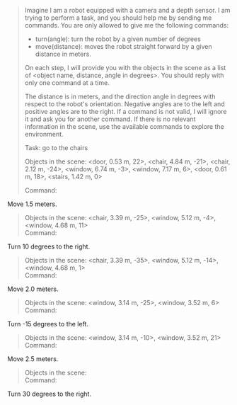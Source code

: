 > Imagine I am a robot equipped with a camera and a depth sensor. I am trying to perform a task, and you should help me by sending me commands. You are only allowed to give me the following commands:  
>   
> - turn(angle): turn the robot by a given number of degrees  
> - move(distance): moves the robot straight forward by a given distance in meters.  
>   
> On each step, I will provide you with the objects in the scene as a list of <object name, distance, angle in degrees>. You should reply with only one command at a time.  
>   
> The distance is in meters, and the direction angle in degrees with respect to the robot's orientation. Negative angles are to the left and positive angles are to the right. If a command is not valid, I will ignore it and ask you for another command. If there is no relevant information in the scene, use the available commands to explore the environment.  
>   
> Task: go to the chairs  
>   
> Objects in the scene: <door, 0.53 m, 22>, <chair, 4.84 m, -21>, <chair, 2.12 m, -24>, <window, 6.74 m, -3>, <window, 7.17 m, 6>, <door, 0.61 m, 18>, <stairs, 1.42 m, 0>  
>   
> Command:  
>  
Move 1.5 meters.  
  
  
> Objects in the scene: <chair, 3.39 m, -25>, <window, 5.12 m, -4>, <window, 4.68 m, 11>  
Command:  
>  
Turn 10 degrees to the right.  
  
  
> Objects in the scene: <chair, 3.39 m, -35>, <window, 5.12 m, -14>, <window, 4.68 m, 1>  
Command:  
>  
Move 2.0 meters.  
  
  
> Objects in the scene: <window, 3.14 m, -25>, <window, 3.52 m, 6>  
Command:  
>  
Turn -15 degrees to the left.  
  
  
> Objects in the scene: <window, 3.14 m, -10>, <window, 3.52 m, 21>  
Command:  
>  
Move 2.5 meters.  
  
  
> Objects in the scene:  
Command:  
>  
Turn 30 degrees to the right.  
